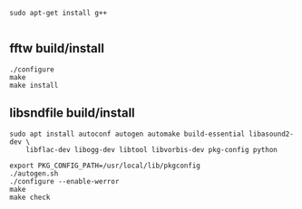~~~
sudo apt-get install g++


~~~

## fftw build/install
~~~
./configure
make
make install
~~~

## libsndfile build/install
~~~
sudo apt install autoconf autogen automake build-essential libasound2-dev \
    libflac-dev libogg-dev libtool libvorbis-dev pkg-config python

export PKG_CONFIG_PATH=/usr/local/lib/pkgconfig
./autogen.sh
./configure --enable-werror
make
make check
~~~